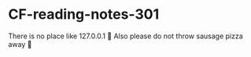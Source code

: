 # CF-reading-notes-301

There is no place like 127.0.0.1 🏡
Also please do not throw sausage pizza away 🍕
